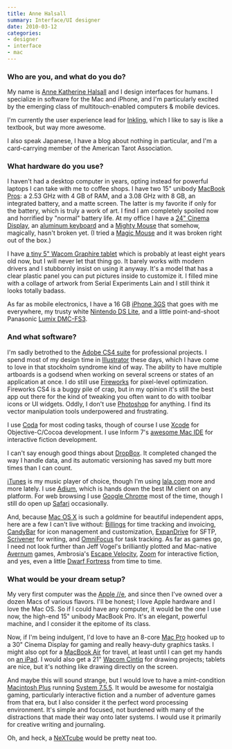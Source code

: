 ```yaml
---
title: Anne Halsall
summary: Interface/UI designer
date: 2010-03-12
categories:
- designer
- interface
- mac
---
```


### Who are you, and what do you do?

My name is [Anne Katherine Halsall](http://www.randomnonsequitur.com/ "Anne's website,") and I design interfaces for humans. I specialize in software for the Mac and iPhone, and I'm particularly excited by the emerging class of multitouch-enabled computers & mobile devices.

I'm currently the user experience lead for [Inkling](http://www.getinkling.com "A mobile learning platform."), which I like to say is like a textbook, but way more awesome. 

I also speak Japanese, I have a blog about nothing in particular, and I'm a card-carrying member of the American Tarot Association.

### What hardware do you use?

I haven't had a desktop computer in years, opting instead for powerful laptops I can take with me to coffee shops. I have two 15" unibody [MacBook Pros][macbook-pro]: a 2.53 GHz with 4 GB of RAM, and a 3.08 GHz with 8 GB, an integrated battery, and a matte screen. The latter is my favorite if only for the battery, which is truly a work of art. I find I am completely spoiled now and horrified by "normal" battery life. At my office I have a [24" Cinema Display][cinema-display], an [aluminum keyboard][keyboard] and a [Mighty Mouse][mighty-mouse] that somehow, magically, hasn't broken yet. (I tried a [Magic Mouse][magic-mouse] and it was broken right out of the box.)

I have [a tiny 5" Wacom Graphire tablet][graphire] which is probably at least eight years old now, but I will never let that thing go. It barely works with modern drivers and I stubbornly insist on using it anyway. It's a model that has a clear plastic panel you can put pictures inside to customize it. I filled mine with a collage of artwork from Serial Experiments Lain and I still think it looks totally badass.

As far as mobile electronics, I have a 16 GB [iPhone 3GS][iphone-3gs] that goes with me everywhere, my trusty white [Nintendo DS Lite][ds-lite], and a little point-and-shoot Panasonic [Lumix DMC-FS3][lumix-dmc-fs3].

### And what software?

I'm sadly betrothed to the [Adobe CS4 suite][creative-suite] for professional projects. I spend most of my design time in [Illustrator][] these days, which I have come to love in that stockholm syndrome kind of way. The ability to have multiple artboards is a godsend when working on several screens or states of an application at once. I do still use [Fireworks][] for pixel-level optimization. Fireworks CS4 is a buggy pile of crap, but in my opinion it's still the best app out there for the kind of tweaking you often want to do with toolbar icons or UI widgets. Oddly, I don't use [Photoshop][] for anything. I find its vector manipulation tools underpowered and frustrating.

I use [Coda][] for most coding tasks, though of course I use [Xcode][] for Objective-C/Cocoa development. I use Inform 7's [awesome Mac IDE][inform] for interactive fiction development.

I can't say enough good things about [DropBox][]. It completed changed the way I handle data, and its automatic versioning has saved my butt more times than I can count.

[iTunes][] is my music player of choice, though I'm using [lala.com][lala] more and more lately. I use [Adium][], which is hands down the best IM client on any platform. For web browsing I use [Google Chrome][chrome] most of the time, though I still do open up [Safari][] occasionally. 

And, because [Mac OS X][macos] is such a goldmine for beautiful independent apps, here are a few I can't live without: [Billings][] for time tracking and invoicing, [CandyBar][] for icon management and customization, [ExpanDrive][] for SFTP, [Scrivener][] for writing, and [OmniFocus][] for task tracking. As far as games go, I need not look further than Jeff Vogel's brilliantly plotted and Mac-native [Avernum][] games, Ambrosia's [Escape Velocity][escape-velocity-nova], [Zoom][] for interactive fiction, and yes, even a little [Dwarf Fortress][dwarf-fortress] from time to time.

### What would be your dream setup?

My very first computer was the [Apple //e][iie], and since then I've owned over a dozen Macs of various flavors. I'll be honest; I love Apple hardware and I love the Mac OS. So if I could have any computer, it would be the one I use now, the high-end 15" unibody MacBook Pro. It's an elegant, powerful machine, and I consider it the epitome of its class.

Now, if I'm being indulgent, I'd love to have an 8-core [Mac Pro][mac-pro] hooked up to a 30" Cinema Display for gaming and really heavy-duty graphics tasks. I might also opt for a [MacBook Air][macbook-air] for travel, at least until I can get my hands on [an iPad][ipad]. I would also get a 21" [Wacom Cintiq][cintiq] for drawing projects; tablets are nice, but it's nothing like drawing directly on the screen.

And maybe this will sound strange, but I would love to have a mint-condition [Macintosh Plus][macintosh-plus] running [System 7.5.5][system-7]. It would be awesome for nostalgia gaming, particularly interactive fiction and a number of adventure games from that era, but I also consider it the perfect word processing environment. It's simple and focused, not burdened with many of the distractions that made their way onto later systems. I would use it primarily for creative writing and journaling.

Oh, and heck, a [NeXTcube][] would be pretty neat too.

[adium]: https://en.wikipedia.org/wiki/Adium "A multi-protocol chat application for the Mac."
[avernum]: http://www.avernum.com/ "An RPG series for the Mac and Windows."
[billings]: https://www.marketcircle.com/billingspro/ "Time billing software for the Mac."
[candybar]: https://panic.com/blog/candybar-mountain-lion-and-beyond/ "Software for changing the default icons in Mac OS X."
[chrome]: https://www.google.com/intl/en/chrome/browser/ "A WebKit-based browser, where each tab runs in its own thread."
[cinema-display]: https://en.wikipedia.org/wiki/Apple_Cinema_Display "An LCD display."
[cintiq]: https://www.wacom.com/en/us/cintiq "A computer screen you can draw on."
[coda]: https://panic.com/coda/ "A single-window HTML/web tool for the Mac."
[creative-suite]: https://www.adobe.com/creativecloud.html "A collection of design tools."
[dropbox]: https://www.dropbox.com/ "Online syncing and storage."
[ds-lite]: https://en.wikipedia.org/wiki/Nintendo_DS_Lite "A portable gaming console."
[dwarf-fortress]: http://www.bay12games.com/dwarves/ "A fantasy adventure game in a randomly generated world."
[escape-velocity-nova]: https://www.ambrosiasw.com/games/evn/ "A space-themed adventure game for the Mac."
[expandrive]: https://www.expandrive.com/ "Software that makes remote servers appear as local disks."
[fireworks]: https://creative.adobe.com/products/fireworks "A graphics and work tool for the Mac."
[graphire]: https://www.amazon.com/s/?field-keywords=wacom+graphire "An older pen tablet."
[iie]: https://en.wikipedia.org/wiki/Apple_IIe "The desktop computer."
[illustrator]: https://www.adobe.com/products/illustrator.html "A vector graphics editor."
[inform]: http://inform7.com/ "A design system for interactive fiction."
[ipad]: https://www.apple.com/ipad/ "A tablet device."
[iphone-3gs]: https://en.wikipedia.org/wiki/IPhone_3GS "A 3 megapixel smartphone."
[itunes]: https://www.apple.com/itunes/ "A jukebox application and online store."
[keyboard]: https://www.apple.com/keyboard/ "The keyboard."
[lala]: https://en.wikipedia.org/wiki/Lala_(website) "A music streaming service."
[lumix-dmc-fs3]: https://www.amazon.com/Panasonic-DMC-FS3S-Digital-Optical-Stabilized/dp/B0011Z9VR6 "An 8.1 megapixel digital camera."
[mac-pro]: https://www.apple.com/mac-pro/ "The Intel-based Mac tower computer."
[macbook-air]: https://www.apple.com/macbook-air/ "A very thin laptop."
[macbook-pro]: https://www.apple.com/macbook-pro/ "A laptop."
[macintosh-plus]: https://en.wikipedia.org/wiki/Macintosh_Plus "The third Macintosh computer."
[macos]: https://en.wikipedia.org/wiki/MacOS "An operating system for Mac hardware."
[magic-mouse]: https://en.wikipedia.org/wiki/Magic_Mouse "A multi-touch mouse."
[mighty-mouse]: https://en.wikipedia.org/wiki/Apple_Mighty_Mouse "A wireless mouse."
[nextcube]: https://en.wikipedia.org/wiki/NeXTcube "An old workstation computer."
[omnifocus]: https://www.omnigroup.com/omnifocus/ "Task management software for the Mac."
[photoshop]: https://www.adobe.com/products/photoshop.html "A bitmap image editor."
[safari]: https://www.apple.com/safari/ "A fast web browser."
[scrivener]: http://literatureandlatte.com/scrivener.php "A Mac text editor aimed at writers."
[system-7]: https://en.wikipedia.org/wiki/System_7 "An old operating system for early Macs."
[xcode]: https://en.wikipedia.org/wiki/Xcode "An IDE for Mac developers."
[zoom]: http://www.logicalshift.demon.co.uk/mac/zoom.html "A Mac app to play interactive fiction."
